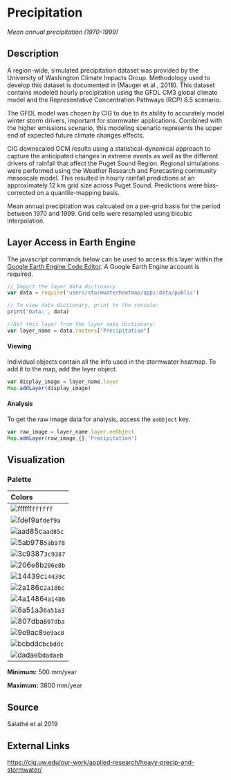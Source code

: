 Precipitation
================

*Mean annual precipitation (1970-1999)*

## Description

A region-wide, simulated precipitation dataset was provided by the
University of Washington Climate Impacts Group. Methodology used to
develop this dataset is documented in (Mauger et al., 2018). This
dataset contains modeled hourly precipitation using the GFDL CM3 global
climate model and the Representative Concentration Pathways (RCP) 8.5
scenario.

The GFDL model was chosen by CIG to due to its ability to accurately
model winter storm drivers, important for stormwater applications.
Combined with the higher emissions scenario, this modeling scenario
represents the upper end of expected future climate changes effects.

CIG downscaled GCM results using a statistical-dynamical approach to
capture the anticipated changes in extreme events as well as the
different drivers of rainfall that affect the Puget Sound Region.
Regional simulations were performed using the Weather Research and
Forecasting community mesoscale model. This resulted in hourly rainfall
predictions at an approximately 12 km grid size across Puget Sound.
Predictions were bias-corrected on a quantile-mapping basis.

Mean annual precipitation was calcuated on a per-grid basis for the
period between 1970 and 1999. Grid cells were resampled using bicubic
interpolation.

## Layer Access in Earth Engine

The javascript commands below can be used to access this layer within
the [Google Earth Engine Code
Editor](https://developers.google.com/earth-engine/guides/playground). A
Google Earth Engine account is required.

``` javascript
// Import the layer data dictionary
var data = require('users/stormwaterheatmap/apps:data/public')

// To view data dictionary, print to the console:
print('Data:', data)

//Get this layer from the layer data dictionary: 
var layer_name = data.rasters["Precipitation"]
```

#### Viewing

Individual objects contain all the info used in the stormwater heatmap.
To add it to the map, add the layer object.

``` javascript
var display_image = layer_name.layer
Map.addLayer(display_image)
```

#### Analysis

To get the raw image data for analysis, access the `eeObject` key.

``` javascript
var raw_image = layer_name.layer.eeObject
Map.addLayer(raw_image,{},'Precipitation')
```

## Visualization

### Palette

| Colors                                                                 |
|:-----------------------------------------------------------------------|
| ![ffffff](https://via.placeholder.com/15/ffffff/000000?text=+)`ffffff` |
| ![fdef9a](https://via.placeholder.com/15/fdef9a/000000?text=+)`fdef9a` |
| ![aad85c](https://via.placeholder.com/15/aad85c/000000?text=+)`aad85c` |
| ![5ab978](https://via.placeholder.com/15/5ab978/000000?text=+)`5ab978` |
| ![3c9387](https://via.placeholder.com/15/3c9387/000000?text=+)`3c9387` |
| ![206e8b](https://via.placeholder.com/15/206e8b/000000?text=+)`206e8b` |
| ![14439c](https://via.placeholder.com/15/14439c/000000?text=+)`14439c` |
| ![2a186c](https://via.placeholder.com/15/2a186c/000000?text=+)`2a186c` |
| ![4a1486](https://via.placeholder.com/15/4a1486/000000?text=+)`4a1486` |
| ![6a51a3](https://via.placeholder.com/15/6a51a3/000000?text=+)`6a51a3` |
| ![807dba](https://via.placeholder.com/15/807dba/000000?text=+)`807dba` |
| ![9e9ac8](https://via.placeholder.com/15/9e9ac8/000000?text=+)`9e9ac8` |
| ![bcbddc](https://via.placeholder.com/15/bcbddc/000000?text=+)`bcbddc` |
| ![dadaeb](https://via.placeholder.com/15/dadaeb/000000?text=+)`dadaeb` |

**Minimum:** 500 mm/year

**Maximum:** 3800 mm/year

## Source

Salathé et al 2019

## External Links

<a>https://cig.uw.edu/our-work/applied-research/heavy-precip-and-stormwater/</a>

